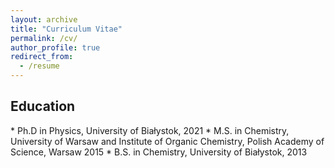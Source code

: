 ```yaml
---
layout: archive
title: "Curriculum Vitae"
permalink: /cv/
author_profile: true
redirect_from:
  - /resume
---
```


<h2>Education</h2> 
* Ph.D in Physics, University of Białystok, 2021
* M.S. in Chemistry, University of Warsaw and Institute of Organic Chemistry, Polish Academy of Science, Warsaw  2015
* B.S. in Chemistry, University of Białystok, 2013

<!-- <span style="color:#5DADE2">[My full CV](https://marcinmarculewicz.github.io/files/CV_Marcin_Marculewicz.pdf)</span> -->

<!-- Work experience
======
* Summer 2015: Research Assistant
  * Github University
  * Duties included: Tagging issues
  * Supervisor: Professor Git

* Fall 2015: Research Assistant
  * Github University
  * Duties included: Merging pull requests
  * Supervisor: Professor Hub
  
Skills
======
* Skill 1
* Skill 2
  * Sub-skill 2.1
  * Sub-skill 2.2
  * Sub-skill 2.3
* Skill 3

Publications
======
  <ul>{% for post in site.publications %}
    {% include archive-single-cv.html %}
  {% endfor %}</ul>
  
Talks
======
  <ul>{% for post in site.talks %}
    {% include archive-single-talk-cv.html %}
  {% endfor %}</ul>
  
Teaching
======
  <ul>{% for post in site.teaching %}
    {% include archive-single-cv.html %}
  {% endfor %}</ul>
  
Service and leadership
======
* Currently signed in to 43 different slack teams
 -->
